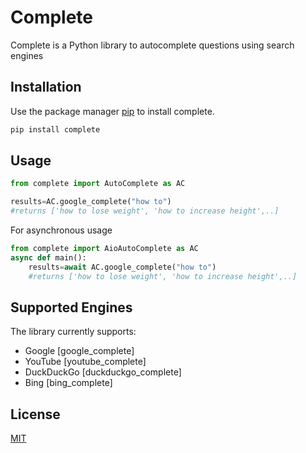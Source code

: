 # Complete

Complete is a Python library to autocomplete questions using search engines

## Installation

Use the package manager [pip](https://pip.pypa.io/en/stable/) to install complete.

```bash
pip install complete
```

## Usage

```python
from complete import AutoComplete as AC

results=AC.google_complete("how to")
#returns ['how to lose weight', 'how to increase height',..]
```

For asynchronous usage
```python
from complete import AioAutoComplete as AC
async def main():
    results=await AC.google_complete("how to")
    #returns ['how to lose weight', 'how to increase height',..]
```

## Supported Engines


The library currently supports:
 - Google [google_complete]
 - YouTube [youtube_complete]
 - DuckDuckGo [duckduckgo_complete]
 - Bing [bing_complete]

## License
[MIT](https://pastebin.com/4KS5ERWr)
